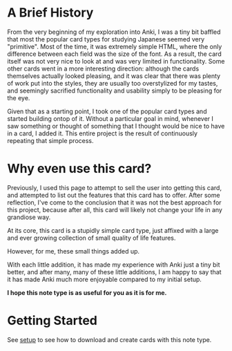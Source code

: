 
# A Brief History
From the very beginning of my exploration into Anki, I was a tiny bit baffled
that most the popular card types for studying Japanese seemed very "primitive".
Most of the time, it was extremely simple HTML, where the only difference between
each field was the size of the font.
As a result, the card itself was not very nice to look at and was very limited in functionality.
Some other cards went in a more interesting direction:
although the cards themselves actually looked pleasing, and it was clear that
there was plenty of work put into the styles,
they are usually too overstylized for my tastes,
and seemingly sacrified functionality and usability simply to be pleasing for the eye.

Given that as a starting point, I took one of the popular card types
and started building ontop of it.
Without a particular goal in mind,
whenever I saw something or thought of something that I thought would be nice to have in
a card, I added it.
This entire project is the result of continuously repeating that simple process.


# Why even use this card?
Previously, I used this page to attempt to sell the user into getting this card,
and attempted to list out the features that this card has to offer.
After some reflection, I've come to the conclusion that
it was not the best approach for this project, because after all,
this card will likely not change your life in any grandiose way.

At its core, this card is a stupidly simple card type,
just affixed with a large and ever growing collection of small quality of life features.

However, for me, these small things added up.

With each little addition, it has made my experience with Anki just a tiny bit better,
and after many, many of these little additions, I am happy to say that it has made Anki
much more enjoyable compared to my initial setup.


**I hope this note type is as useful for you as it is for me.**


# Getting Started
See [setup](setup) to see how to download and create cards with this note type.

